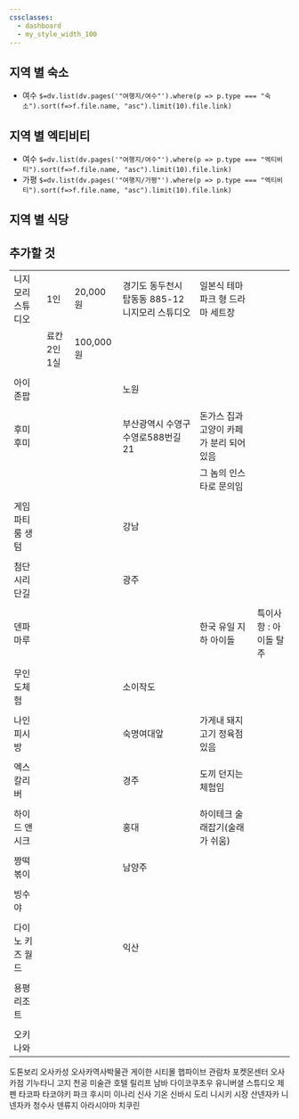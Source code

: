 ```yaml
---
cssclasses:
  - dashboard
  - my_style_width_100
---
```

## 지역 별 숙소
- 여수
 `$=dv.list(dv.pages('"여행지/여수"').where(p => p.type === "숙소").sort(f=>f.file.name, "asc").limit(10).file.link)`


## 지역 별 엑티비티
- 여수
 `$=dv.list(dv.pages('"여행지/여수"').where(p => p.type === "엑티비티").sort(f=>f.file.name, "asc").limit(10).file.link)`
 - 가평
 `$=dv.list(dv.pages('"여행지/가평"').where(p => p.type === "엑티비티").sort(f=>f.file.name, "asc").limit(10).file.link)`

## 지역 별 식당


## 추가할 것
|           |          |          |                               |                        |               |
| --------- | -------- | -------- | ----------------------------- | ---------------------- | ------------- |
| 니지모리 스튜디오 | 1인       | 20,000원  | 경기도 동두천시 탑동동 885-12 니지모리 스튜디오 | 일본식 테마파크 형 드라마 세트장     |               |
|           | 료칸 2인 1실 | 100,000원 |                               |                        |               |
|           |          |          |                               |                        |               |
| 아이존팝      |          |          | 노원                            |                        |               |
|           |          |          |                               |                        |               |
| 후미후미      |          |          | 부산광역시 수영구 수영로588번길 21         | 돈가스 집과 고양이 카페가 분리 되어있음 |               |
|           |          |          |                               | 그 놈의 인스타로 문의임          |               |
|           |          |          |                               |                        |               |
| 게임파티룸 생텀  |          |          | 강남                            |                        |               |
|           |          |          |                               |                        |               |
| 첨단 시리단길   |          |          | 광주                            |                        |               |
|           |          |          |                               |                        |               |
| 덴파마루      |          |          |                               | 한국 유일 지하 아이돌           | 특이사항 : 아이돌 탈주 |
|           |          |          |                               |                        |               |
| 무인도체험     |          |          | 소이작도                          |                        |               |
|           |          |          |                               |                        |               |
| 나인 피시방    |          |          | 숙명여대앞                         | 가게내 돼지고기 정육점 있음        |               |
|           |          |          |                               |                        |               |
| 엑스칼리버     |          |          | 경주                            | 도끼 던지는 체험임             |               |
|           |          |          |                               |                        |               |
| 하이드 앤 시크  |          |          | 홍대                            | 하이테크 술래잡기(술래가 쉬움)      |               |
|           |          |          |                               |                        |               |
| 짱떡볶이      |          |          | 남양주                           |                        |               |
|           |          |          |                               |                        |               |
| 빙수야       |          |          |                               |                        |               |
|           |          |          |                               |                        |               |
| 다이노 키즈 월드 |          |          | 익산                            |                        |               |
|           |          |          |                               |                        |               |
| 용평리조트     |          |          |                               |                        |               |
|           |          |          |                               |                        |               |
| 오키나와      |          |          |                               |                        |               |

도톤보리
오사카성
오사카역사박물관
게이한 시티몰
햅파이브 관람차
포켓몬센터 오사카점
기누타니 고지 천공 미술관
호텔 릴리프 남바 다이코쿠초우
유니버셜 스튜디오 제펜
타코파 타코야키 파크
후시미 이나리 신사
기온 신바시 도리
니시키 시장
산넨자카 니넨자카
청수사
덴류지
아라시야마 치쿠린